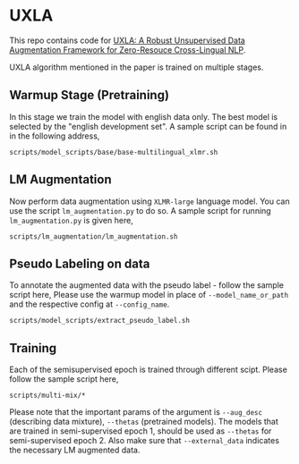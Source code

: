 # UXLA 

This repo contains code for [UXLA: A Robust Unsupervised Data Augmentation Framework for Zero-Resouce Cross-Lingual NLP](https://arxiv.org/abs/2004.13240).

UXLA algorithm mentioned in the paper is trained on multiple stages.
## Warmup Stage (Pretraining)

In this stage we train the model with english data only. The best model is selected by the "english development set". A sample script can be found in in the following address, 

```
scripts/model_scripts/base/base-multilingual_xlmr.sh
````

## LM Augmentation

Now perform data augmentation using `XLMR-large` language model. You can use the script `lm_augmentation.py` to do so. A sample script for running `lm_augmentation.py` is given here,

```
scripts/lm_augmentation/lm_augmentation.sh
```

## Pseudo Labeling on data 

To annotate the augmented data with the pseudo label - follow the sample script here, 
Please use the warmup model in place of `--model_name_or_path` and the respective config at `--config_name`.

```
scripts/model_scripts/extract_pseudo_label.sh
```

## Training

Each of the semisupervised epoch is trained through different scipt. Please follow the sample script here, 

```
scripts/multi-mix/*
```

Please note that the important params of the argument is `--aug_desc` (describing data mixture), `--thetas` (pretrained models). The models that are trained in semi-supervised epoch 1, should be used as `--thetas` for semi-supervised  epoch 2. Also make sure that `--external_data` indicates the necessary LM augmented data.

